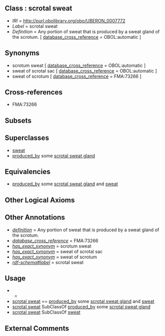 
## Class : scrotal sweat

 * *IRI* = http://purl.obolibrary.org/obo/UBERON_0007772
 * *Label* = scrotal sweat
 * *Definition* = Any portion of sweat that is produced by a sweat gland of the scrotum. [ [database_cross_reference](../../ef/oboInOwl#hasDbXref.md) = OBOL:automatic ]

## Synonyms

 * scrotum sweat [ [database_cross_reference](../../ef/oboInOwl#hasDbXref.md) = OBOL:automatic ]
 * sweat of scrotal sac [ [database_cross_reference](../../ef/oboInOwl#hasDbXref.md) = OBOL:automatic ]
 * sweat of scrotum [ [database_cross_reference](../../ef/oboInOwl#hasDbXref.md) = FMA:73266 ]

## Cross-references

 * FMA:73266

## Subsets


## Superclasses

 * [sweat](../../UBERON/89/UBERON_0001089.md)
 * [produced_by](../../RO/01/RO_0003001.md) some [scrotal sweat gland](../../UBERON/73/UBERON_0007773.md)

## Equivalencies

 * [produced_by](../../RO/01/RO_0003001.md) some [scrotal sweat gland](../../UBERON/73/UBERON_0007773.md) and [sweat](../../UBERON/89/UBERON_0001089.md)

## Other Logical Axioms


## Other Annotations

 * *[definition](../../IAO/15/IAO_0000115.md)* = Any portion of sweat that is produced by a sweat gland of the scrotum.
 * *[database_cross_reference](../../ef/oboInOwl#hasDbXref.md)* = FMA:73266
 * *[has_exact_synonym](../../ym/oboInOwl#hasExactSynonym.md)* = scrotum sweat
 * *[has_exact_synonym](../../ym/oboInOwl#hasExactSynonym.md)* = sweat of scrotal sac
 * *[has_exact_synonym](../../ym/oboInOwl#hasExactSynonym.md)* = sweat of scrotum
 * *[rdf-schema#label](../../el/rdf-schema#label.md)* = scrotal sweat

## Usage

 * -
 * [scrotal sweat](../../UBERON/72/UBERON_0007772.md) == [produced_by](../../RO/01/RO_0003001.md) some [scrotal sweat gland](../../UBERON/73/UBERON_0007773.md) and [sweat](../../UBERON/89/UBERON_0001089.md)
 * [scrotal sweat](../../UBERON/72/UBERON_0007772.md) SubClassOf [produced_by](../../RO/01/RO_0003001.md) some [scrotal sweat gland](../../UBERON/73/UBERON_0007773.md)
 * [scrotal sweat](../../UBERON/72/UBERON_0007772.md) SubClassOf [sweat](../../UBERON/89/UBERON_0001089.md)

## External Comments

